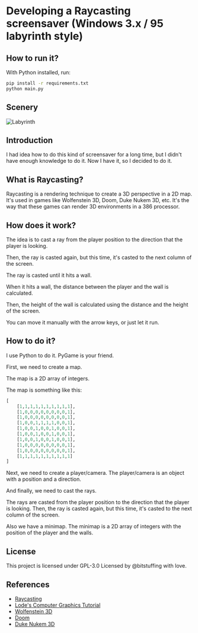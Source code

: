 # Developing a Raycasting screensaver (Windows 3.x / 95 labyrinth style) 

## How to run it?

With Python installed, run:

```bash
pip install -r requirements.txt
python main.py
```

## Scenery

![Labyrinth](https://s11.gifyu.com/images/S42IR.gif)

## Introduction

I had idea how to do this kind of screensaver for a long time, but I didn't have enough knowledge to do it. 
Now I have it, so I decided to do it.

## What is Raycasting?

Raycasting is a rendering technique to create a 3D perspective in a 2D map. 
It's used in games like Wolfenstein 3D, Doom, Duke Nukem 3D, etc.
It's the way that these games can render 3D environments in a 386 processor.

## How does it work?

The idea is to cast a ray from the player position to the direction that the player is looking. 

Then, the ray is casted again, but this time, it's casted to the next column of the screen.

The ray is casted until it hits a wall. 

When it hits a wall, the distance between the player and the wall is calculated. 

Then, the height of the wall is calculated using the distance and the height of the screen.

You can move it manually with the arrow keys, or just let it run.

## How to do it?

I use Python to do it. PyGame is your friend.

First, we need to create a map.

The map is a 2D array of integers.

The map is something like this:

```python
[
    [1,1,1,1,1,1,1,1,1,1],
    [1,0,0,0,0,0,0,0,0,1],
    [1,0,0,0,0,0,0,0,0,1],
    [1,0,0,1,1,1,1,0,0,1],
    [1,0,0,1,0,0,1,0,0,1],
    [1,0,0,1,0,0,1,0,0,1],
    [1,0,0,1,0,0,1,0,0,1],
    [1,0,0,0,0,0,0,0,0,1],
    [1,0,0,0,0,0,0,0,0,1],
    [1,1,1,1,1,1,1,1,1,1]
]
```

Next, we need to create a player/camera. The player/camera is an object with a position and a direction.

And finally, we need to cast the rays.

The rays are casted from the player position to the direction that the player is looking. 
Then, the ray is casted again, but this time, it's casted to the next column of the screen.

Also we have a minimap. The minimap is a 2D array of integers with the position of the player and the walls.

## License

This project is licensed under GPL-3.0 Licensed by @bitstuffing with love.

## References

- [Raycasting](https://en.wikipedia.org/wiki/Ray_casting)
- [Lode's Computer Graphics Tutorial](https://lodev.org/cgtutor/raycasting.html)
- [Wolfenstein 3D](https://en.wikipedia.org/wiki/Wolfenstein_3D)
- [Doom](https://en.wikipedia.org/wiki/Doom_(1993_video_game))
- [Duke Nukem 3D](https://en.wikipedia.org/wiki/Duke_Nukem_3D)
